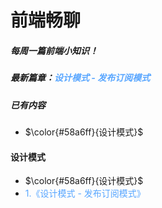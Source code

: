 # 前端畅聊
##### 每周一篇前端小知识！
##### 最新篇章：<font color=#58a6ff >设计模式 - 发布订阅模式</font>
##### 已有内容
- $\color{#58a6ff}{设计模式}$
#### 设计模式
- $\color{#58a6ff}{设计模式}$
- <font color=#58a6ff >1.《设计模式 - 发布订阅模式》</font>
